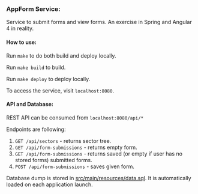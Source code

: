 ### AppForm Service: 

Service to submit forms and view forms. An exercise in Spring and Angular 4 in reality. 

#### How to use:

Run `make` to do both build and deploy locally.

Run `make build` to build.

Run `make deploy` to deploy locally.

To access the service, visit `localhost:8080`.

#### API and Database: 

REST API can be consumed from `localhost:8080/api/*`

Endpoints are following: 
1. `GET /api/sectors` - returns sector tree.
2. `GET /api/form-submissions` - returns empty form. 
3. `GET /api/form-submissions` - returns saved (or empty if user has no stored forms) submitted forms. 
4. `POST /api/form-submissions` - saves given form. 

Database dump is stored in [src/main/resources/data.sql](src/main/resources/data.sql).
It is automatically loaded on each application launch. 